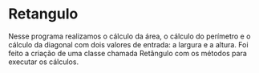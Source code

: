 # Retangulo

Nesse programa realizamos o cálculo da área, o cálculo do perímetro e o cálculo da diagonal com dois valores de entrada: a largura e a altura.
Foi feito a criação de uma classe chamada Retângulo com os métodos para executar os cálculos.
